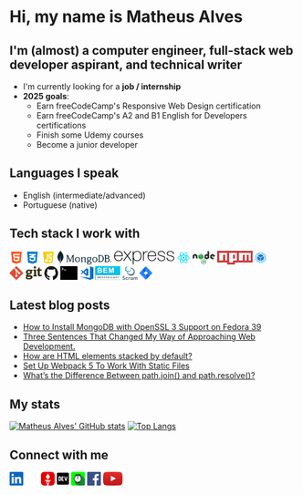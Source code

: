 # Hi, my name is **Matheus Alves**

## I'm (almost) a computer engineer, full-stack web developer aspirant, and technical writer

- I'm currently looking for a **job / internship**
- **2025 goals**:
  - Earn freeCodeCamp's Responsive Web Design certification
  - Earn freeCodeCamp's A2 and B1 English for Developers certifications
  - Finish some Udemy courses
  - Become a junior developer

## Languages I speak

- English (intermediate/advanced)
- Portuguese (native)

## Tech stack I work with

<div>
  <img src="./src/common/images/html.png" height="24">
  <img src="./src/common/images/css.png" height="24">
  <img src="./src/common/images/javascript.png" height="24">
  <img src="./src/common/images/mongodb.svg" height="24">
  <img src="./src/common/images/express.png" height="24">
  <img src="./src/common/images/react.png" height="24">
  <img src="./src/common/images/node.png" height="24">
  <img src="./src/common/images/npm.svg" height="24">
  <img src="./src/common/images/webpack.svg" height="24">
  <img src="./src/common/images/git.svg" height="24">
  <img src="./src/common/images/github.svg" height="24">
  <img src="./src/common/images/terminal.svg" height="24">
  <img src="./src/common/images/vs-code.svg" height="24">
  <img src="./src/common/images/bem.png" height="24">
  <img src="./src/common/images/scrum.png" height="24">
  <img src="./src/common/images/jira.svg" height="24">
</div>

## Latest blog posts

<!-- BLOG-POST-LIST:START -->
- [How to Install MongoDB with OpenSSL 3 Support on Fedora 39](https://dev.to/matheus4lves/how-to-install-mongodb-with-openssl-3-support-on-fedora-39-4nii)
- [Three Sentences That Changed My Way of Approaching Web Development.](https://dev.to/matheus4lves/three-sentences-that-changed-my-way-of-approaching-web-development-4hge)
- [How are HTML elements stacked by default?](https://dev.to/matheus4lves/how-html-elements-are-stacked-by-default-41fe)
- [Set Up Webpack 5 To Work With Static Files](https://dev.to/matheus4lves/set-up-webpack-5-to-work-with-static-files-52gk)
- [What’s the Difference Between path.join&lpar;&rpar; and path.resolve&lpar;&rpar;?](https://dev.to/matheus4lves/whats-the-difference-between-pathjoin-and-pathresolve-34ga)
<!-- BLOG-POST-LIST:END -->

## My stats

[![Matheus Alves' GitHub stats](https://github-readme-stats.vercel.app/api?username=matheus4lves)](https://github.com/anuraghazra/github-readme-stats)
[![Top Langs](https://github-readme-stats.vercel.app/api/top-langs/?username=matheus4lves&layout=compact&langs_count=10)](https://github.com/anuraghazra/github-readme-stats)

## Connect with me

[<img src="./src/common/images/linkedin.svg" height="24">][linkedin]
[<img src="./src/common/images/x.svg" height="24">][x]
[<img src="./src/common/images/gettr.svg" height="24">][gettr]
[<img src="./src/common/images/dev-badge.svg" height="24">][dev.to]
[<img src="./src/common/images/hackernoon.png" height="24">][hackernoon]
[<img src="./src/common/images/facebook.svg" height="24">][facebook]
[<img src="./src/common/images/youtube.svg" height="24">][youtube]

[linkedin]: https://www.linkedin.com/in/matheus4lves/
[x]: https://x.com/matheus4lvesfcc
[gettr]: https://gettr.com/user/matheus4lves
[dev.to]: https://dev.to/matheus4lves
[hackernoon]: https://hackernoon.com/u/matheus4lves
[facebook]: https://www.facebook.com/profile.php?id=100003877646753
[youtube]: https://www.youtube.com/channel/UCOzFvIjNQ_h3nKWik71CTCQ
